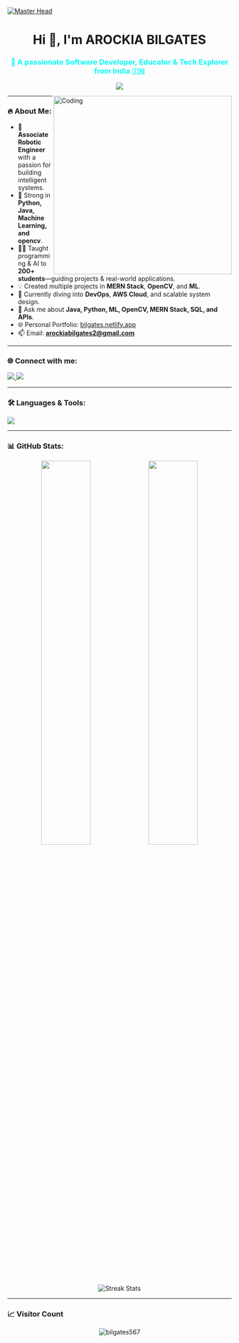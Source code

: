 [![Master Head](https://camo.githubusercontent.com/7b0b31a9d649352b6583905a0150c6ae4bc0c7b722e5cfbb6b28ca0ba01fb22c/68747470733a2f2f696e646f616e616c79746963612e636f6d2f7374617469632f696d616765732f62616e6e6572722e676966)](https://bilgates.netlify.app)

<h1 align="center">Hi 👋, I'm AROCKIA BILGATES</h1>
<h3 align="center" style="color:#0AF8F8;">🚀 A passionate Software Developer, Educator & Tech Explorer from India 🇮🇳</h3>

<p align="center">
  <img src="https://readme-typing-svg.demolab.com?lines=%7CSoftware+Engineer+%7C+ML%2FAI+Enthusiast+%7C+Open+Source+Lover&center=true&width=500&height=45&color=00F5FF&vCenter=true&size=22" />
</p>

<img align="right" alt="Coding" width="400" src="https://cdn.dribbble.com/users/1162077/screenshots/3848914/programmer.gif">

---

### 🔥 About Me:

- 🤖 **Associate Robotic Engineer** with a passion for building intelligent systems.
- 🧠 Strong in **Python, Java, Machine Learning, and opencv**.
- 👨‍🏫 Taught programming & AI to **200+ students**—guiding projects & real-world applications.
- 💡 Created multiple projects in **MERN Stack**, **OpenCV**, and **ML**.
- 🚀 Currently diving into **DevOps**, **AWS Cloud**, and scalable system design.
- 💬 Ask me about **Java, Python, ML, OpenCV, MERN Stack, SQL, and APIs**.
- 🌐 Personal Portfolio: [bilgates.netlify.app](https://bilgates.netlify.app)
- 📫 Email: **arockiabilgates2@gmail.com**

---

### 🌐 Connect with me:

<p align="left">
  <a href="https://linkedin.com/in/bilgates777" target="_blank">
    <img src="https://img.shields.io/badge/LinkedIn-blue?style=for-the-badge&logo=linkedin" />
  </a>
  <a href="https://www.leetcode.com/bilgates567" target="_blank">
    <img src="https://img.shields.io/badge/LeetCode-orange?style=for-the-badge&logo=leetcode" />
  </a>
</p>

---

### 🛠️ Languages & Tools:

<p align="left">
  <img src="https://skillicons.dev/icons?i=python,java,cpp,js,html,css,nodejs,react,mongodb,mysql,springboot,django,git,aws,docker,flask,figma,opencv,pandas,scikit-learn,seaborn" />
</p>

---

### 📊 GitHub Stats:

<p align="center">
  <img width="47%" src="https://github-readme-stats.vercel.app/api?username=bilgates567&show_icons=true&theme=tokyonight" />
  <img width="47%" src="https://github-readme-stats.vercel.app/api/top-langs/?username=bilgates567&layout=compact&theme=tokyonight" />
</p>

<p align="center">
  <img src="https://github-readme-streak-stats.herokuapp.com?user=bilgates567&theme=tokyonight" alt="Streak Stats" />
</p>

---

### 📈 Visitor Count

<p align="center">
  <img src="https://komarev.com/ghpvc/?username=bilgates567&label=Profile+Views&color=blue&style=flat-square" alt="bilgates567" />
</p>

